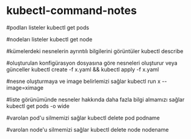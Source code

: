 # kubectl-command-notes

#podları listeler
kubectl get pods 

#nodeları listeler
kubectl get node

#kümelerdeki nesnelerin ayrıntılı bilgilerini görüntüler
kubectl describe

#oluşturulan konfigürasyon dosyasına göre nesneleri oluşturur veya günceller
kubectl create -f  x.yaml  && kubectl apply -f x.yaml

#nesne oluşturmaya ve image belirlemizi sağlar
kubectl run x --image=ximage

#liste görünümünde nesneler hakkında daha fazla bilgi almamızı sağlar
kubectl get pods -o wide

#varolan pod'u silmemizi sağlar
kubectl delete pod podname

#varolan node'u silmemizi sağlar
kubectl delete node nodename

